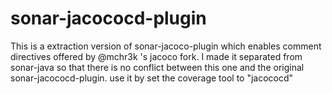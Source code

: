 sonar-jacococd-plugin
=====================

This is a extraction version of sonar-jacoco-plugin which enables comment directives offered by @mchr3k 's jacoco fork.  I made it separated from sonar-java so that there is no conflict between this one and the original sonar-jacococd-plugin. use it by set the coverage tool to "jacococd" 
